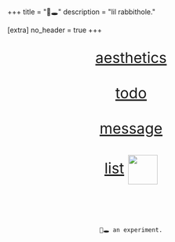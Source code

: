 +++
title = "🐇🕳️"
description = "lil rabbithole."

[extra]
no_header = true
+++

<div style="text-align: center; margin-top: 30px; font-size: 30px;">
    <a href="/aesthetics">aesthetics</a>
    <br><br>
    <a href="/todo">todo</a>
    <br><br>
    <a href="/message">message</a>
    <br><br>
    <a href="/list">list</a>&nbsp<img src="/new.gif" style="width: 60px; display: inline; vertical-align: middle;">
    <br><br><br>
    <pre style="font-size: 12px;">🐇🕳️ an experiment.</pre>    
</div>